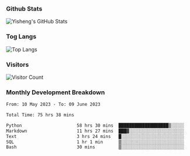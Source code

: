 ### Github Stats
![Yisheng's GitHub Stats](https://github-readme-stats-9qabuvhk1-gongyisheng.vercel.app/api?username=gongyisheng&count_private=true&show_icons=true)
### Tog Langs
![Top Langs](https://github-readme-stats-9qabuvhk1-gongyisheng.vercel.app/api/top-langs/?username=gongyisheng&layout=compact)
### Visitors
![Visitor Count](https://profile-counter.glitch.me/gongyisheng/count.svg)
### Monthly Development Breakdown
<!--START_SECTION:waka-->

```txt
From: 10 May 2023 - To: 09 June 2023

Total Time: 75 hrs 38 mins

Python                     58 hrs 30 mins  ███████████████████▒░░░░░   77.36 %
Markdown                   11 hrs 27 mins  ███▓░░░░░░░░░░░░░░░░░░░░░   15.14 %
Text                       3 hrs 24 mins   █░░░░░░░░░░░░░░░░░░░░░░░░   04.51 %
SQL                        1 hr 1 min      ▒░░░░░░░░░░░░░░░░░░░░░░░░   01.36 %
Bash                       30 mins         ▒░░░░░░░░░░░░░░░░░░░░░░░░   00.68 %
```

<!--END_SECTION:waka-->
